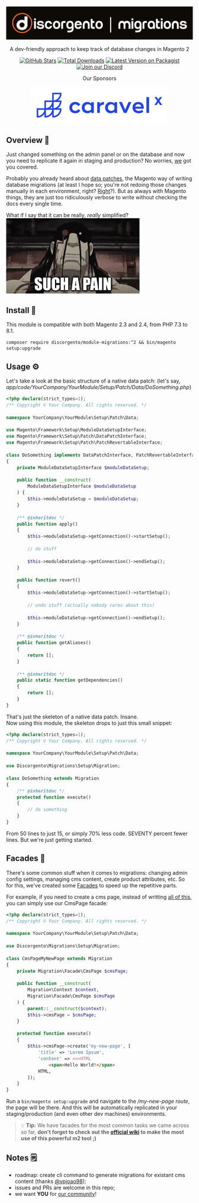 ![Discorgento Migrations](docs/header.png)

<p align="center">A dev-friendly approach to keep track of database changes in Magento 2</p>
<p align="center">
    <a href="https://github.com/discorgento/module-migrations/stargazers" target="_blank"><img alt="GitHub Stars" src="https://img.shields.io/github/stars/discorgento/module-migrations?style=social"/></a>
    <a href="https://packagist.org/packages/discorgento/module-migrations/stats" target="_blank"><img alt="Total Downloads" src="https://img.shields.io/packagist/dt/discorgento/module-migrations"/></a>
    <a target="_blank" href="https://packagist.org/packages/discorgento/module-migrations"><img src="https://img.shields.io/packagist/v/discorgento/module-migrations" alt="Latest Version on Packagist"></a>
    <a target="_blank" href="https://discord.io/Discorgento"><img alt="Join our Discord" src="https://img.shields.io/discord/768653248902332428?color=%237289d9&label=Discord"/></a>
</p>

<p align="center">Our Sponsors</p>
<p align="center">
    <a href="https://www.caravelx.com/"><img src="docs/sponsors/caravelx.svg" alt="Caravel X"></a>
</p>

## Overview 💭
Just changed something on the admin panel or on the database and now you need to replicate it again in staging and production? No worries, [we](https://discord.io/Discorgento) got you covered.

Probably you already heard about [data patches](https://developer.adobe.com/commerce/php/development/components/declarative-schema/patches/), the Magento way of writing database migrations (at least I hope so; you're not redoing those changes manually in each environment, right? [Right](https://i.imgflip.com/4/5c7lwq.jpg)?). But as always with Magento things, they are just too ridiculously verbose to write without checking the docs every single time.

What if I say that it can be really, _really_ simplified?  
![FMAB Sloth](docs/such-a-pain.gif)

## Install 🔧
This module is compatible with both Magento 2.3 and 2.4, from PHP 7.3 to 8.1.
```
composer require discorgento/module-migrations:^2 && bin/magento setup:upgrade
```

## Usage ⚙️
Let's take a look at the basic structure of a native data patch:
(let's say, _app/code/YourCompany/YourModule/Setup/Patch/Data/DoSomething.php_)
```php
<?php declare(strict_types=1);
/** Copyright © Your Company. All rights reserved. */

namespace YourCompany\YourModule\Setup\Patch\Data;

use Magento\Framework\Setup\ModuleDataSetupInterface;
use Magento\Framework\Setup\Patch\DataPatchInterface;
use Magento\Framework\Setup\Patch\PatchRevertableInterface;

class DoSomething implements DataPatchInterface, PatchRevertableInterface
{
    private ModuleDataSetupInterface $moduleDataSetup;

    public function __construct(
        ModuleDataSetupInterface $moduleDataSetup
    ) {
        $this->moduleDataSetup = $moduleDataSetup;
    }

    /** @inheritdoc */
    public function apply()
    {
        $this->moduleDataSetup->getConnection()->startSetup();

        // do stuff

        $this->moduleDataSetup->getConnection()->endSetup();
    }

    public function revert()
    {
        $this->moduleDataSetup->getConnection()->startSetup();

        // undo stuff (actually nobody cares about this)

        $this->moduleDataSetup->getConnection()->endSetup();
    }

    /** @inheritdoc */
    public function getAliases()
    {
        return [];
    }

    /** @inheritdoc */
    public static function getDependencies()
    {
        return [];
    }
}
```

That's just the skeleton of a native data patch. Insane.  
Now using this module, the skeleton drops to just this small snippet:

```php
<?php declare(strict_types=1);
/** Copyright © Your Company. All rights reserved. */

namespace YourCompany\YourModule\Setup\Patch\Data;

use Discorgento\Migrations\Setup\Migration;

class DoSomething extends Migration
{
    /** @inheritdoc */
    protected function execute()
    {
        // do something
    }
}
```
From 50 lines to just 15, or simply 70% less code. SEVENTY percent fewer lines.
But we're just getting started.

## Facades 🥤
There's some common stuff when it comes to migrations: changing admin config settings, managing cms content, create product attributes, etc. So for this, we've created some [Facades](https://refactoring.guru/design-patterns/facade) to speed up the repetitive parts.

For example, if you need to create a cms page, instead of writting [all of this](https://magento.stackexchange.com/questions/127495/how-to-add-a-cms-block-programmatically-in-magento-2), you can simply use our CmsPage facade:

```php
<?php declare(strict_types=1);
/** Copyright © Your Company. All rights reserved. */

namespace YourCompany\YourModule\Setup\Patch\Data;

use Discorgento\Migrations\Setup\Migration;

class CmsPageMyNewPage extends Migration
{
    private Migration\Facade\CmsPage $cmsPage;

    public function __construct(
        Migration\Context $context,
        Migration\Facade\CmsPage $cmsPage
    ) {
        parent::__construct($context);
        $this->cmsPage = $cmsPage;
    }

    protected function execute()
    {
        $this->cmsPage->create('my-new-page', [
            'title' => 'Lorem Ipsum',
            'content' => <<<HTML
                <span>Hello World!</span>
            HTML,
        ]);
    }
}
```

Run a `bin/magento setup:upgrade` and navigate to the _/my-new-page route_, the page will be there. And this will be automatically replicated in your staging/production (and even other dev machines) environments.

> 💡 **Tip:** We have facades for the most common tasks we came across so far, **don't forget to check out the [official wiki](https://github.com/discorgento/module-migrations/wiki) to make the most use of this powerful m2 tool ;)**

## Notes 🗒
 - roadmap: create cli command to generate migrations for existant cms content (thanks [@vpjoao98](https://github.com/vpjoao98));
 - issues and PRs are welcome in this repo;
 - we want **YOU** for [our community](https://discord.io/Discorgento)!
